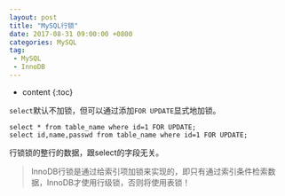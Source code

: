 ```yaml
---
layout: post
title: "MySQL行锁"
date: 2017-08-31 09:00:00 +0800 
categories: MySQL
tag:
 - MySQL
 - InnoDB
---
```

* content
{:toc}

`select`默认不加锁，但可以通过添加`FOR UPDATE`显式地加锁。
```
select * from table_name where id=1 FOR UPDATE;
select id,name,passwd from table_name where id=1 FOR UPDATE;
```

行锁锁的整行的数据，跟select的字段无关。

> InnoDB行锁是通过给索引项加锁来实现的，即只有通过索引条件检索数据，InnoDB才使用行级锁，否则将使用表锁！

